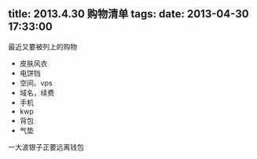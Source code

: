 ﻿title: 2013.4.30 购物清单
tags: 
date: 2013-04-30 17:33:00
---

最近又要被列上的购物

*   皮肤风衣
*   电饼铛
*   空间、vps
*   域名，续费
*   手机
*   kwp
*   背包
*   气垫

一大波银子正要远离钱包